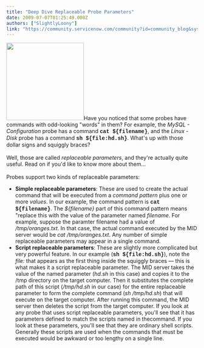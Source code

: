```yaml
---
title: "Deep Dive Replaceable Probe Parameters"
date: 2009-07-07T01:25:49.000Z
authors: ["SlightlyLoony"]
link: "https://community.servicenow.com/community?id=community_blog&sys_id=4eac2625dbd0dbc01dcaf3231f9619a8"
---
```

<p><img  alt="" class="jive-image" src="f67373f1db10d3049c9ffb651f9619ad.iix" style="width: auto; height: 204px;" />Have you noticed that some probes have commands with odd-looking "words" in them? For example, the <i>MySQL - Configuration</i> probe has a command <b><span style="font-family: Courier;">cat ${filename}</span></b>, and the <i>Linux - Disk</i> probe has a command <b><span style="font-family: Courier;">sh ${file:hd.sh}</span></b>. What's up with those dollar signs and squiggly braces? <br /><br />Well, those are called <i>replaceable parameters</i>, and they're actually quite useful. Read on if you'd like to know more about them...<!--break--><br /><br />Probes support two kinds of replaceable parameters:<br /><ul><li><b>Simple replaceable parameters</b>: These are used to create the actual command that will be executed from a <i>command pattern</i> plus one or more <i>values</i>. In our example, the command pattern is <b><span style="font-family: Courier;">cat ${filename}</span></b>. The <i>${filename}</i> part of this command pattern means "replace this with the value of the parameter named <i>filename</i>. For example, suppose the paramter filename had a value of <i>/tmp/oranges.txt</i>. In that case, the actual command executed by the MID server would be <i>cat /tmp/oranges.txt</i>. Any number of simple replaceable parameters may appear in a single command.</li><li><b>Script replaceable parameters</b>: These are slightly more complicated but very powerful feature. In our example (<b><span style="font-family: Courier;">sh ${file:hd.sh}</span></b>), note the <i>file:</i> that appears as the first thing inside the squiggly braces — this is what makes it a script replaceable parameter. The MID server takes the value of the named parameter (<i>hd.sh</i> in this case) and copies it to the /tmp directory on the target computer. Then it substitutes the complete path of this script (<i>/tmp/hd.sh</i> in our case) for the entire replaceable parameter to form the complete command (<i>sh /tmp/hd.sh</i>) that will execute on the target computer. After running this command, the MID server then deletes the script from the target computer. If you look at any probe that uses script replaceable parameters, you'll see that it has parameters defined to match the scripts named in thecommand. If you look at these parameters, you'll see that they are ordinary shell scripts. Generally these scripts are used when the commands that must be executed would be awkward or too lengthy on a single line.</li></ul></p>